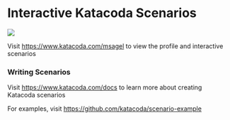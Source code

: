 # Interactive Katacoda Scenarios

[![](http://shields.katacoda.com/katacoda/msagel/count.svg)](https://www.katacoda.com/msagel "Get your profile on Katacoda.com")

Visit https://www.katacoda.com/msagel to view the profile and interactive scenarios

### Writing Scenarios
Visit https://www.katacoda.com/docs to learn more about creating Katacoda scenarios

For examples, visit https://github.com/katacoda/scenario-example
